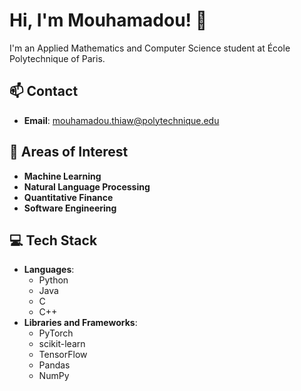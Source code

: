# Hi, I'm Mouhamadou! 👋

I'm an Applied Mathematics and Computer Science student at École Polytechnique of Paris.

## 📫 Contact
- **Email**: [mouhamadou.thiaw@polytechnique.edu](mailto:mouhamadou.thiaw@polytechnique.edu)

## 🌟 Areas of Interest
- **Machine Learning**
- **Natural Language Processing**
- **Quantitative Finance**
- **Software Engineering**

## 💻 Tech Stack
- **Languages**: 
  - Python
  - Java
  - C
  - C++
- **Libraries and Frameworks**:
  - PyTorch
  - scikit-learn
  - TensorFlow
  - Pandas
  - NumPy
